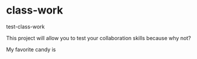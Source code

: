 # class-work
test-class-work

This project will allow you to test your collaboration skills because why not?

My favorite candy is

